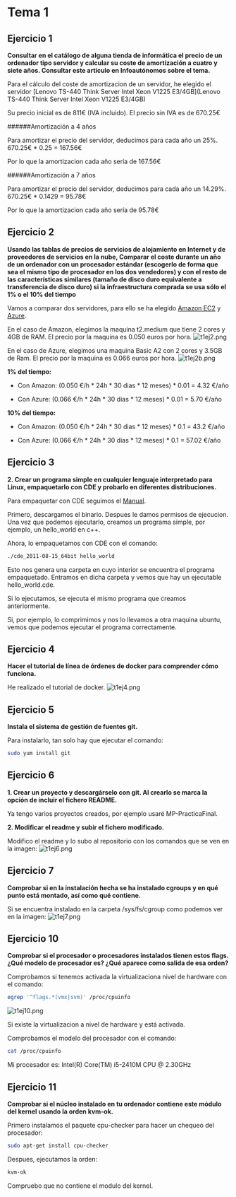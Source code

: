 
Tema 1
======

Ejercicio 1
-----------

**Consultar en el catálogo de alguna tienda de informática el precio de un ordenador tipo servidor y calcular su coste de amortización a cuatro y siete años. Consultar este artículo en Infoautónomos sobre el tema.**

Para el cálculo del coste de amortizacion de un servidor, he elegido el servidor [Lenovo TS-440 Think Server Intel Xeon V1225 E3/4GB](Lenovo TS-440 Think Server Intel Xeon V1225 E3/4GB)

Su precio inicial es de 811€ (IVA incluido). El precio sin IVA es de 670.25€

######Amortización a 4 años

Para amortizar el precio del servidor, deducimos para cada año un 25%. 
670.25€ * 0.25 = 167.56€

Por lo que la amortizacion cada año sería de 167.56€

######Amortización a 7 años

Para amortizar el precio del servidor, deducimos para cada año un 14.29%. 
670.25€ * 0.1429 = 95.78€

Por lo que la amortizacion cada año sería de 95.78€


Ejercicio 2
-----------

**Usando las tablas de precios de servicios de alojamiento en Internet y de proveedores de servicios en la nube, Comparar el coste durante un año de un ordenador con un procesador estándar (escogerlo de forma que sea el mismo tipo de procesador en los dos vendedores) y con el resto de las características similares (tamaño de disco duro equivalente a transferencia de disco duro) si la infraestructura comprada se usa sólo el 1% o el 10% del tiempo**

Vamos a comparar dos servidores, para ello se ha elegido [Amazon EC2](http://aws.amazon.com/es/ec2/pricing/) y [Azure](http://azure.microsoft.com/es-es/pricing/calculator/?scenario=virtual-machines).

En el caso de Amazon, elegimos la maquina t2.medium que tiene 2 cores y 4GB de RAM. El precio por la maquina es 0.050 euros por hora.
![t1ej2.png](https://raw.githubusercontent.com/albertomoreno/iv-images/master/t1ej2.png)

En el caso de Azure, elegimos una maquina Basic A2 con 2 cores y 3.5GB de Ram. El precio por la maquina es 0.066 euros por hora.
![t1ej2b.png](https://raw.githubusercontent.com/albertomoreno/iv-images/master/t1ej2b.png)


**1% del tiempo:**

- Con Amazon: (0.050 €/h * 24h * 30 dias * 12 meses) * 0.01 = 4.32 €/año

- Con Azure: (0.066 €/h * 24h * 30 dias * 12 meses) * 0.01 = 5.70 €/año


**10% del tiempo:**

- Con Amazon: (0.050 €/h * 24h * 30 dias * 12 meses) * 0.1 = 43.2 €/año

- Con Azure: (0.066 €/h * 24h * 30 dias * 12 meses) * 0.1 = 57.02 €/año


Ejercicio 3
-----------

**2. Crear un programa simple en cualquier lenguaje interpretado para Linux, empaquetarlo con CDE y probarlo en diferentes distribuciones.**

Para empaquetar con CDE seguimos el [Manual](http://linuxzone.es/2012/06/04/creando-aplicaciones-portables-en-gnulinux/).

Primero, descargamos el binario. Despues le damos permisos de ejecucion.
Una vez que podemos ejecutarlo, creamos un programa simple, por ejemplo, un hello_world en c++.

Ahora, lo empaquetamos con CDE con el comando:
```bash
./cde_2011-08-15_64bit hello_world
```

Esto nos genera una carpeta en cuyo interior se encuentra el programa empaquetado.
Entramos en dicha carpeta y vemos que hay un ejecutable hello_world.cde.

Si lo ejecutamos, se ejecuta el mismo programa que creamos anteriormente.

Si, por ejemplo, lo comprimimos y nos lo llevamos a otra maquina ubuntu, vemos que podemos ejecutar el programa correctamente.


Ejercicio 4
-----------

**Hacer el tutorial de línea de órdenes de docker para comprender cómo funciona.**

He realizado el tutorial de docker.
![t1ej4.png](https://raw.githubusercontent.com/albertomoreno/iv-images/master/t1ej4.png)

Ejercicio 5
-----------

**Instala el sistema de gestión de fuentes git.**

Para instalarlo, tan solo hay que ejecutar el comando:
```bash
sudo yum install git
```

Ejercicio 6
-----------

**1. Crear un proyecto y descargárselo con git. Al crearlo se marca la opción de incluir el fichero README.**

Ya tengo varios proyectos creados, por ejemplo usaré MP-PracticaFinal. 

**2. Modificar el readme y subir el fichero modificado.**

Modifico el readme y lo subo al repositorio con los comandos que se ven en la imagen:
![t1ej6.png](https://raw.githubusercontent.com/albertomoreno/iv-images/master/t1ej6.png)


Ejercicio 7
-----------

**Comprobar si en la instalación hecha se ha instalado cgroups y en qué punto está montado, así como qué contiene.**

Si se encuentra instalado en la carpeta /sys/fs/cgroup como podemos ver en la imagen:
![t1ej7.png](https://raw.githubusercontent.com/albertomoreno/iv-images/master/t1ej7.png)


Ejercicio 10
------------

**Comprobar si el procesador o procesadores instalados tienen estos flags. ¿Qué modelo de procesador es? ¿Qué aparece como salida de esa orden?**

Comprobamos si tenemos activada la virtualizaciona nivel de hardware con el comando:
```bash
egrep '^flags.*(vmx|svm)' /proc/cpuinfo
``` 
![t1ej10.png](https://raw.githubusercontent.com/albertomoreno/iv-images/master/t1ej10.png)

Si existe la virtualizacion a nivel de hardware y está activada.

Comprobamos el modelo del procesador con el comando:
```bash
cat /proc/cpuinfo
``` 

Mi procesador es: Intel(R) Core(TM) i5-2410M CPU @ 2.30GHz


Ejercicio 11
------------

**Comprobar si el núcleo instalado en tu ordenador contiene este módulo del kernel usando la orden kvm-ok.**

Primero instalamos el paquete cpu-checker para hacer un chequeo del procesador:
```bash
sudo apt-get install cpu-checker
```

Despues, ejecutamos la orden:
```bash
kvm-ok
```

Compruebo que no contiene el modulo del kernel.

